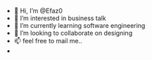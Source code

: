 - 👋 Hi, I’m @Efaz0
- 👀 I’m interested in business talk
- 🌱 I’m currently learning software engineering
- 💞️ I’m looking to collaborate on designing
- 📫 feel free to mail me..
- 

<!---
Efaz0/Efaz0 is a ✨ special ✨ repository because its `README.md` (this file) appears on your GitHub profile.
You can click the Preview link to take a look at your changes.
--->
